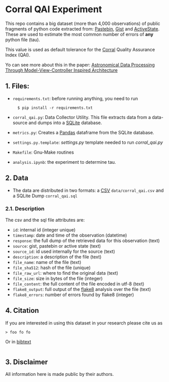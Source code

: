 # Corral QAI Experiment

This repo contains a big dataset (more than 4,000 observations) of public fragments
of python code extracted from: [Pastebin](http://pastebin.com/),
[Gist](https://gist.github.com/) and [ActiveState](http://code.activestate.com/).
These are used to estimate the most common number of errors of **any** python file (tau).

This value is used as default tolerance for the
[Corral](https://github.com/toros-astro/corral)
Quality Assurance Index (QAI).

Yo can see more about this in the paper:
[Astronomical Data Processing Through Model-View-Controller Inspired Architecture]()

## 1. Files:

- `requirements.txt`: before running anything, you need to run

        $ pip install -r requirements.txt

- `corral_qai.py`: Data Collector Utility. This file extracts data from a
  data-source and dumps into a [SQLite](https://www.sqlite.org/) database.
- `metrics.py`: Creates a [Pandas](http://pandas.pydata.org/) dataframe from
  the SQLite database.
- `settings.py.template`: *settings.py* template needed to run
  *corral_qai.py*
- `Makefile`: Gnu-Make routines
- `analysis.ipynb`: the experiment to determine tau.


## 2. Data

- The data are distributed in two formats: a
  [CSV](https://en.wikipedia.org/wiki/Comma-separated_values)
  `data/corral_qai.csv` and a SQLite Dump `corral_qai.sql`

### 2.1. Description

The csv and the sql file attributes are:

- `id`: internal id (integer unique)
- `timestamp`: date and time of the observation (datetime)
- `response`: the full dump of the retrieved data for this observation (text)
- `source`: gist, pastebin or active state (text)
- `source_id`: id used internally for the source (text)
- `description`: a description of the file (text)
- `file_name`: name of the file (text)
- `file_sha512`: hash of the file (unique)
- `file_raw_url`: where to find the original data (text)
- `file_size`: size in bytes of the file (integer)
- `file_content`: the full content of the file encoded in utf-8 (text)
- `flake8_output`: full output of the [flake8](http://flake8.pycqa.org)
  analysis over the file (text)
- `flake8_errors`: number of errors found by flake8 (integer)


## 4. Citation

If you are interested in using this dataset in your research please cite us as

    > foo fo fo

Or in [bibtext](http://www.bibtex.org/)

```bibtext
```


## 3. Disclaimer

All information here is made public by their authors.






